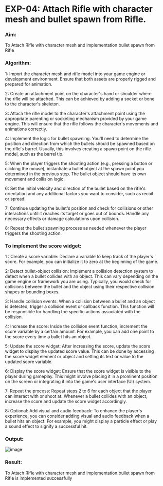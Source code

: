 
# EXP-04: Attach Rifle with character mesh and bullet spawn from Rifle.
### Aim:
To Attach Rifle with character mesh and implementation bullet spawn from Rifle
### Algorithm:
1: Import the character mesh and rifle model into your game engine or development
environment. Ensure that both assets are properly rigged and prepared for animation.

2: Create an attachment point on the character's hand or shoulder where the rifle will be
attached. This can be achieved by adding a socket or bone to the character's skeleton.

3: Attach the rifle model to the character's attachment point using the appropriate parenting or
socketing mechanism provided by your game engine. This will ensure that the rifle follows the
character's movements and animations correctly.

4: Implement the logic for bullet spawning. You'll need to determine the position and
direction from which the bullets should be spawned based on the rifle's barrel. Usually, this
involves creating a spawn point on the rifle model, such as the barrel tip.

5: When the player triggers the shooting action (e.g., pressing a button or clicking the
mouse), instantiate a bullet object at the spawn point you determined in the previous step. The
bullet object should have its own movement and collision logic.

6: Set the initial velocity and direction of the bullet based on the rifle's orientation and any
additional factors you want to consider, such as recoil or spread.

7: Continue updating the bullet's position and check for collisions or other interactions until it
reaches its target or goes out of bounds. Handle any necessary effects or damage
calculations upon collision.

8: Repeat the bullet spawning process as needed whenever the player triggers the shooting
action.

### To implement the score widget:
1 : Create a score variable: Declare a variable to keep track of the player's score. For
example, you can initialize it to zero at the beginning of the game.

2: Detect bullet-object collision: Implement a collision detection system to detect when a
bullet collides with an object. This can vary depending on the game engine or framework
you are using. Typically, you would check for collisions between the bullet and the object
using their respective collision shapes or bounding boxes.

3: Handle collision events: When a collision between a bullet and an object is detected,
trigger a collision event or callback function. This function will be responsible for handling
the specific actions associated with the collision.

4: Increase the score: Inside the collision event function, increment the score variable by a
certain amount. For example, you can add one point to the score every time a bullet hits an
object.

5: Update the score widget: After increasing the score, update the score widget to display the
updated score value. This can be done by accessing the score widget element or object and
setting its text or value to the updated score variable.

6: Display the score widget: Ensure that the score widget is visible to the player during
gameplay. This might involve placing it in a prominent position on the screen or integrating it
into the game's user interface (UI) system.

7: Repeat the process: Repeat steps 2 to 6 for each object that the player can interact with
or shoot at. Whenever a bullet collides with an object, increase the score and update the score
widget accordingly.

8: Optional: Add visual and audio feedback: To enhance the player's experience, you can
consider adding visual and audio feedback when a bullet hits an object. For example, you might
display a particle effect or play a sound effect to signify a successful hit.

### Output:
![image](https://github.com/user-attachments/assets/17a62e62-6787-46ce-a3ff-74f745e925bf)

### Result:
To Attach Rifle with character mesh and implementation bullet spawn from Rifle is
implemented successfully
